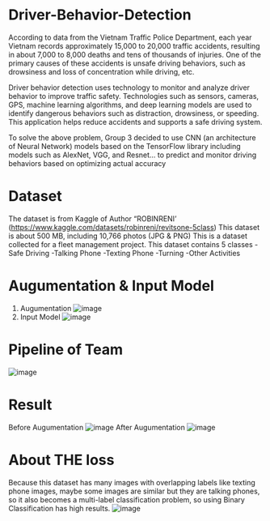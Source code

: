 # Driver-Behavior-Detection
According to data from the Vietnam Traffic Police Department, each year Vietnam records approximately 15,000 to 20,000 traffic accidents, resulting in about 7,000 to 8,000 deaths and tens of thousands of injuries. One of the primary causes of these accidents is unsafe driving behaviors, such as drowsiness and loss of concentration while driving, etc.

Driver behavior detection uses technology to monitor and analyze driver behavior to improve traffic safety. Technologies such as sensors, cameras, GPS, machine learning algorithms, and deep learning models are used to identify dangerous behaviors such as distraction, drowsiness, or speeding. This application helps reduce accidents and supports a safe driving system.

To solve the above problem, Group 3 decided to use CNN (an architecture of Neural Network) models based on the TensorFlow library including models such as AlexNet, VGG, and Resnet... to predict and monitor driving behaviors based on optimizing actual accuracy

 # Dataset
 The dataset is from Kaggle of Author “ROBINRENI’
 (https://www.kaggle.com/datasets/robinreni/revitsone-5class)
This dataset is about 500 MB, including 10,766 photos (JPG & PNG)
This is a dataset collected for a fleet management project. This dataset contains 5 classes
-Safe Driving 
-Talking Phone
-Texting Phone
-Turning
-Other Activities
# Augumentation & Input Model
1. Augumentation
   ![image](https://github.com/user-attachments/assets/8a09af29-543d-4ea9-a594-66422a9d30c4)
2. Input Model
   ![image](https://github.com/user-attachments/assets/a1c29d79-c4dc-4afc-a4f6-6db40d15a28e)


# Pipeline of Team 
![image](https://github.com/user-attachments/assets/f44b36fc-5b35-41fd-9221-a1e7110bd94c)

# Result 
Before Augumentation
![image](https://github.com/user-attachments/assets/8b3f2465-c64a-40b1-beec-e410fae6bb5b)
After Augumentation
![image](https://github.com/user-attachments/assets/bccf7605-bb61-4169-b587-1264792399c4)

# About THE loss 
Because this dataset has many images with overlapping labels like texting phone images, maybe some images are similar but they are talking phones, so it also becomes a multi-label classification problem, so using Binary Classification has high results.
![image](https://github.com/user-attachments/assets/e7a7420d-e9bf-47f4-9582-05f2e123021e)



